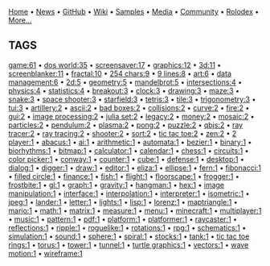 [Home](https://qb64.com) • [News](../news.md) • [GitHub](../github.md) • [Wiki](../wiki.md) • [Samples](../samples.md) • [Media](../media.md) • [Community](../community.md) • [Rolodex](../rolodex.md) • [More...](../more.md)

## TAGS

[game:61](game.md) • [dos world:35](dos-world.md) • [screensaver:17](screensaver.md) • [graphics:12](graphics.md) • [3d:11](3d.md) • [screenblanker:11](screenblanker.md) • [fractal:10](fractal.md) • [254 chars:9](254-chars.md) • [9 lines:8](9-lines.md) • [art:6](art.md) • [data management:6](data-management.md) • [2d:5](2d.md) • [geometry:5](geometry.md) • [mandelbrot:5](mandelbrot.md) • [intersections:4](intersections.md) • [physics:4](physics.md) • [statistics:4](statistics.md) • [breakout:3](breakout.md) • [clock:3](clock.md) • [drawing:3](drawing.md) • [maze:3](maze.md) • [snake:3](snake.md) • [space shooter:3](space-shooter.md) • [starfield:3](starfield.md) • [tetris:3](tetris.md) • [tile:3](tile.md) • [trigonometry:3](trigonometry.md) • [tui:3](tui.md) • [artillery:2](artillery.md) • [ascii:2](ascii.md) • [bad boxes:2](bad-boxes.md) • [collisions:2](collisions.md) • [curve:2](curve.md) • [fire:2](fire.md) • [gui:2](gui.md) • [image processing:2](image-processing.md) • [julia set:2](julia-set.md) • [legacy:2](legacy.md) • [money:2](money.md) • [mosaic:2](mosaic.md) • [particles:2](particles.md) • [pendulum:2](pendulum.md) • [plasma:2](plasma.md) • [pong:2](pong.md) • [puzzle:2](puzzle.md) • [qbjs:2](qbjs.md) • [ray tracer:2](ray-tracer.md) • [ray tracing:2](ray-tracing.md) • [shooter:2](shooter.md) • [sort:2](sort.md) • [tic tac toe:2](tic-tac-toe.md) • [zen:2](zen.md) • [2 player:1](2-player.md) • [abacus:1](abacus.md) • [ai:1](ai.md) • [arithmetic:1](arithmetic.md) • [automata:1](automata.md) • [bezier:1](bezier.md) • [binary:1](binary.md) • [biorhythms:1](biorhythms.md) • [bitmap:1](bitmap.md) • [calculator:1](calculator.md) • [calendar:1](calendar.md) • [chess:1](chess.md) • [circuits:1](circuits.md) • [color picker:1](color-picker.md) • [conway:1](conway.md) • [counter:1](counter.md) • [cube:1](cube.md) • [defense:1](defense.md) • [desktop:1](desktop.md) • [dialog:1](dialog.md) • [digger:1](digger.md) • [draw:1](draw.md) • [editor:1](editor.md) • [eliza:1](eliza.md) • [ellipse:1](ellipse.md) • [fern:1](fern.md) • [fibonacci:1](fibonacci.md) • [filled circle:1](filled-circle.md) • [finance:1](finance.md) • [fish:1](fish.md) • [flight:1](flight.md) • [floorscape:1](floorscape.md) • [frogger:1](frogger.md) • [frostbite:1](frostbite.md) • [gl:1](gl.md) • [graph:1](graph.md) • [gravity:1](gravity.md) • [hangman:1](hangman.md) • [hex:1](hex.md) • [image manipulation:1](image-manipulation.md) • [interface:1](interface.md) • [interpolation:1](interpolation.md) • [interpreter:1](interpreter.md) • [isometric:1](isometric.md) • [jpeg:1](jpeg.md) • [lander:1](lander.md) • [letter:1](letter.md) • [lights:1](lights.md) • [lisp:1](lisp.md) • [lorenz:1](lorenz.md) • [maptriangle:1](maptriangle.md) • [mario:1](mario.md) • [math:1](math.md) • [matrix:1](matrix.md) • [measure:1](measure.md) • [menu:1](menu.md) • [minecraft:1](minecraft.md) • [multiplayer:1](multiplayer.md) • [music:1](music.md) • [pattern:1](pattern.md) • [pdf:1](pdf.md) • [platform:1](platform.md) • [platformer:1](platformer.md) • [raycaster:1](raycaster.md) • [reflections:1](reflections.md) • [ripple:1](ripple.md) • [roguelike:1](roguelike.md) • [rotations:1](rotations.md) • [rpg:1](rpg.md) • [schematics:1](schematics.md) • [simulation:1](simulation.md) • [sound:1](sound.md) • [sphere:1](sphere.md) • [spiral:1](spiral.md) • [stocks:1](stocks.md) • [tank:1](tank.md) • [tic tac toe rings:1](tic-tac-toe-rings.md) • [torus:1](torus.md) • [tower:1](tower.md) • [tunnel:1](tunnel.md) • [turtle graphics:1](turtle-graphics.md) • [vectors:1](vectors.md) • [wave motion:1](wave-motion.md) • [wireframe:1](wireframe.md)